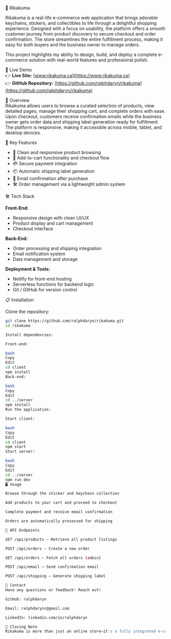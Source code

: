 🌟 Rikakuma

Rikakuma is a real-life e-commerce web application that brings adorable keychains, stickers, and collectibles to life through a delightful shopping experience. Designed with a focus on usability, the platform offers a smooth customer journey from product discovery to secure checkout and order confirmation. The store streamlines the entire fulfillment process, making it easy for both buyers and the business owner to manage orders.

This project highlights my ability to design, build, and deploy a complete e-commerce solution with real-world features and professional polish.

🚀 Live Demo  
👉 **Live Site:** [www.rikakuma.ca](https://www.rikakuma.ca)  
👉 **GitHub Repository:** [https://github.com/ralphdaryn/rikakuma](https://github.com/ralphdaryn/rikakuma)

📖 Overview  
Rikakuma allows users to browse a curated selection of products, view detailed pages, manage their shopping cart, and complete orders with ease. Upon checkout, customers receive confirmation emails while the business owner gets order data and shipping label generation ready for fulfillment. The platform is responsive, making it accessible across mobile, tablet, and desktop devices.

🌟 Key Features  
- 🛒 Clean and responsive product browsing  
- 🧾 Add-to-cart functionality and checkout flow  
- 💳 Secure payment integration  
- 📦 Automatic shipping label generation  
- 📧 Email confirmation after purchase  
- 🛠️ Order management via a lightweight admin system  

🛠 Tech Stack  

**Front-End:**  
- Responsive design with clean UI/UX  
- Product display and cart management  
- Checkout interface  

**Back-End:**  
- Order processing and shipping integration  
- Email notification system  
- Data management and storage  

**Deployment & Tools:**  
- Netlify for front-end hosting  
- Serverless functions for backend logic  
- Git / GitHub for version control  

📋 Installation

Clone the repository:
```bash
git clone https://github.com/ralphdaryn/rikakuma.git
cd rikakuma

Install dependencies:

Front-end:

bash
Copy
Edit
cd client
npm install
Back-end:

bash
Copy
Edit
cd ../server
npm install
Run the application:

Start client:

bash
Copy
Edit
cd client
npm start
Start server:

bash
Copy
Edit
cd ../server
npm run dev
🖥️ Usage

Browse through the sticker and keychain collection

Add products to your cart and proceed to checkout

Complete payment and receive email confirmation

Orders are automatically processed for shipping

📡 API Endpoints

GET /api/products — Retrieve all product listings

POST /api/orders — Create a new order

GET /api/orders — Fetch all orders (admin)

POST /api/email — Send confirmation email

POST /api/shipping — Generate shipping label

📧 Contact
Have any questions or feedback? Reach out!

GitHub: ralphdaryn

Email: ralphdarync@gmail.com

LinkedIn: linkedin.com/in/ralphdaryn

💬 Closing Note
Rikakuma is more than just an online store—it's a fully integrated e-commerce experience that reflects my passion for building clean, intuitive, and real-world applications. Thank you for checking it out and I’d love to hear your thoughts!